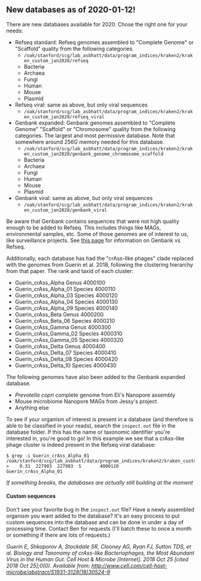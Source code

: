 ## New databases as of 2020-01-12! 
There are new databases available for 2020. Chose the right one for your needs:
- Refseq standard: Refseq genomes assembled to "Complete Genome" or "Scaffold" quality from the following categories.
    - `/oak/stanford/scg/lab_asbhatt/data/program_indices/kraken2/kraken_custom_jan2020/refseq`
    - Bacteria 
    - Archaea
    - Fungi
    - Human
    - Mouse
    - Plasmid
- Refseq viral: same as above, but only viral sequences
    - `/oak/stanford/scg/lab_asbhatt/data/program_indices/kraken2/kraken_custom_jan2020/refseq_viral`
- Genbank expanded: Genbank genomes assembled to "Complete Genome" "Scaffold" or "Chromosome" quality from the following categories. The largest and most permissive database. Note that somewhere around 256G memory needed for this database.
    - `/oak/stanford/scg/lab_asbhatt/data/program_indices/kraken2/kraken_custom_jan2020/genbank_genome_chromosome_scaffold`
    - Bacteria 
    - Archaea
    - Fungi
    - Human
    - Mouse
    - Plasmid
- Genbank viral: same as above, but only viral sequences
    - `/oak/stanford/scg/lab_asbhatt/data/program_indices/kraken2/kraken_custom_jan2020/genbank_viral`

Be aware that Genbank contains sequences that were not high quality enough to be added to Refseq. This includes things like MAGs, environmental samples, etc. Some of those genomes are of interest to us, like surveillance projects. See [this page](https://www.ncbi.nlm.nih.gov/assembly/help/anomnotrefseq/) for information on Genbank vs Refseq.

Additionally, each database has had the "crAss-like phages" clade replaced with the genomes from Guerin et al. 2018, following the clustering hierarchy from that paper. The rank and taxid of each cluster:
 
 - Guerin_crAss_Alpha       Genus      4000100
 - Guerin_crAss_Alpha_01    Species    4000110
 - Guerin_crAss_Alpha_03    Species    4000120
 - Guerin_crAss_Alpha_04    Species    4000130
 - Guerin_crAss_Alpha_09    Species    4000140
 - Guerin_crAss_Beta        Genus      4000200
 - Guerin_crAss_Beta_06     Species    4000210
 - Guerin_crAss_Gamma       Genus      4000300
 - Guerin_crAss_Gamma_02    Species    4000310
 - Guerin_crAss_Gamma_05    Species    4000320
 - Guerin_crAss_Delta       Genus      4000400
 - Guerin_crAss_Delta_07    Species    4000410
 - Guerin_crAss_Delta_08    Species    4000420
 - Guerin_crAss_Delta_10    Species    4000430

The following genomes have also been added to the Genbank expanded database.
- _Prevotella copri_ complete genome from Eli's Nanopore assembly
- Mouse microbiome Nanopore MAGs from Jessy's project
- Anything else

To see if your organism of interest is present in a database (and therefore is able to be classified in your reads), search the `inspect.out` file in the database folder. If this has the name or taxonomic identifier you're interested in, you're good to go! In this example we see that a crAss-like phage cluster is indeed present in the Refseq viral database:
```
$ grep -i Guerin_crAss_Alpha_01 /oak/stanford/scg/lab_asbhatt/data/program_indices/kraken2/kraken_custom_jan2020/refseq_viral/inspect.out 
>    0.31  227983  227983  S       4000110               Guerin_crAss_Alpha_01
```

*If something breaks, the databases are actually still building at the moment*

#### Custom sequences
Don't see your favorite bug in the `inspect.out` file? Have a newly assembled organism you want added to the database? It's an easy process to put custom sequences into the database and can be done in under a day of processing time. Contact Ben for requests (I'll batch these to once a month or something if there are lots of requests.)

_Guerin E, Shkoporov A, Stockdale SR, Clooney AG, Ryan FJ, Sutton TDS, et al. Biology and Taxonomy of crAss-like Bacteriophages, the Most Abundant Virus in the Human Gut. Cell Host & Microbe [Internet]. 2018 Oct 25 [cited 2018 Oct 25];0(0). Available from: http://www.cell.com/cell-host-microbe/abstract/S1931-3128(18)30524-9_
